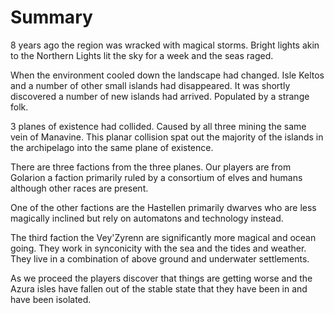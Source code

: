 # Summary
8 years ago the region was wracked with magical storms. Bright lights akin to the Northern Lights lit the sky for a week and the seas raged.

When the environment cooled down the landscape had changed. Isle Keltos and a number of other small islands had disappeared. It was shortly discovered a number of new islands had arrived. Populated by a strange folk.

3 planes of existence had collided. Caused by all three mining the same vein of Manavine. This planar collision spat out the majority of the islands in the archipelago into the same plane of existence. 

There are three factions from the three planes. Our players are from Golarion a faction primarily ruled by a consortium of elves and humans although other races are present.

One of the other factions are the Hastellen primarily dwarves who are less magically inclined but rely on automatons and technology instead.

The third faction the Vey'Zyrenn are significantly more magical and ocean going. They work in synconicity with the sea and the tides and weather. They live in a combination of above ground and underwater settlements.

As we proceed the players discover that things are getting worse and the Azura isles have fallen out of the stable state that they have been in and have been isolated.

